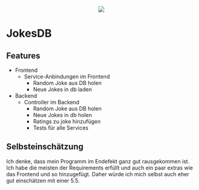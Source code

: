 <div align="center">
  <img src="https://media3.giphy.com/media/ZechFo0yBIQpEve1Sm/giphy.gif?cid=ecf05e4739xv69qvmc3cxzvzb87rrfx5nckqgkuumrg659ex&rid=giphy.gif&ct=g">
</div>

# JokesDB

## Features

* Frontend
    * Service-Anbindungen im Frontend
        * Random Joke aus DB holen
        * Neue Jokes in db laden
* Backend
    * Controller im Backend
        * Random Joke aus DB holen
        * Neue Jokes in db holen
        * Ratings zu joke hinzufügen
        * Tests für alle Services

## Selbsteinschätzung

Ich denke, dass mein Programm im Endefekt ganz gut rausgekommen ist. Ich habe die meisten der Requirements erfüllt und
auch ein paar extras wie das Frontend und so hinzugefügt. Daher würde ich mich selbst auch eher gut einschätzen mit
einer 5.5.
